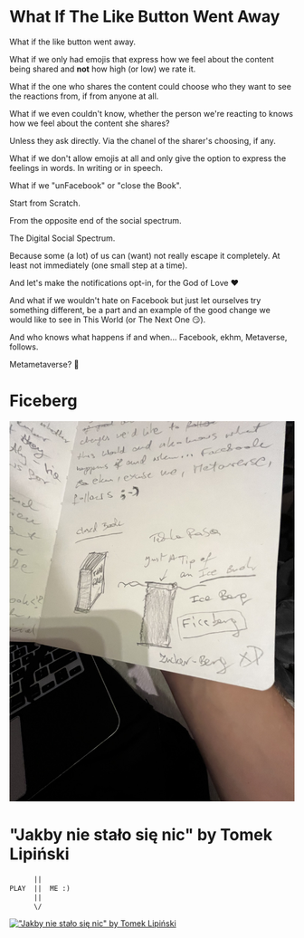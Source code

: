 # What If The Like Button Went Away

What if the like button went away.

What if we only had emojis that express how we feel about the content being shared and **not** how high (or low) we rate it.

What if the one who shares the content could choose who they want to see the reactions from, if from anyone at all.

What if we even couldn't know, whether the person we're reacting to knows how we feel about the content she shares?

Unless they ask directly. Via the chanel of the sharer's choosing, if any.

What if we don't allow emojis at all and only give the option to express the feelings in words. In writing or in speech.

What if we "unFacebook" or "close the Book".

Start from Scratch.

From the opposite end of the social spectrum.

The Digital Social Spectrum.

Because some (a lot) of us can (want) not really escape it completely. At least not immediately (one small step at a time).

And let's make the notifications opt-in, for the God of Love ❤️

And what if we wouldn't hate on Facebook but just let ourselves try something different, be a part and an example of the good change we would like to see in This World (or The Next One 😏).

And who knows what happens if and when... Facebook, ekhm, Metaverse, follows.

Metametaverse? 🤔

# Ficeberg

![IMG-0066.jpg](what-if-the-like-button-went-away/IMG-0066-small.jpg)

# "Jakby nie stało się nic" by Tomek Lipiński

```
      ||
PLAY  ||  ME :)
      ||
      \/
```

[!["Jakby nie stało się nic" by Tomek Lipiński](https://img.youtube.com/vi/8ETDLxrjQSs/0.jpg)](https://www.youtube.com/watch?v=8ETDLxrjQSs)
